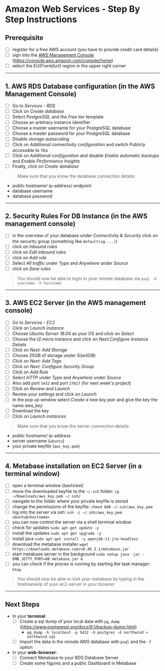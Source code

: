 # Amazon Web Services - Step By Step Instructions


## Prerequisite

- [ ] register for a free AWS account (you have to provide credit card details)
- [ ] sign into the [AWS Management Console](https://console.aws.amazon.com/console/home) (https://console.aws.amazon.com/console/home)
- [ ] select the *EU(Frankfurt)* region in the upper right corner

---

## 1. AWS RDS Database configuration (in the AWS Management Console)

- [ ] Go to *Services* - *RDS*
- [ ] Click on *Create database*
- [ ] Select *PostgreSQL* and the *Free tier* template
- [ ] Choose an arbitrary instance identifier
- [ ] Choose a master username for your PostgreSQL database
- [ ] Choose a master password for your PostgreSQL database
- [ ] Disable *storage autoscaling*
- [ ] Click on *Additional connectivity configuration* and switch *Publicly accessible* to *Yes*
- [ ] Click on *Additional configuration* and disable *Enable automatic backups* and *Enable Performance Insights*
- [ ] Finally, click on *Create database*

> Make sure that you know the database connection details:

- public hostname/ ip-address/ endpoint
- database username
- database password

---

## 2. Security Rules For DB Instance (in the AWS management console)

- [ ] in the overview of your database under *Connectivity & Security* click on the security group (something like `default(sg-...)`)
- [ ] click on *Inbound rules*
- [ ] click on *Edit inbound rules*
- [ ] click on *Add rule*
- [ ] Select *All traffic* under *Type* and *Anywhere* under *Source*
- [ ] click on *Save rules*

> You should now be able to login to your remote database via `psql -U username -h hostname`

---

## 3. AWS EC2 Server (in the AWS management console)

- [ ] Go to *Services* - *EC2*
- [ ] Click on *Launch instance*
- [ ] Choose *Ubuntu Server 18.04* as your OS and click on *Select*
- [ ] Choose the *t2.micro* instance and click on *Next:Configure Instance Details*
- [ ] Click on *Next: Add Storage*
- [ ] Choose 20GB of storage under *Size(GiB)*
- [ ] Click on *Next: Add Tags*
- [ ] Click on *Next: Configure Security Group*
- [ ] Click on *Add Rule*
- [ ] Select *HTTP* under *Type* and *Anywhere* under *Source*
- [ ] Also add port `5432` and port `27017` (for next week's project)
- [ ] Click on *Review and Launch*
- [ ] Review your settings and click on *Launch*
- [ ] In the pop up window select *Create a new key pair* and give the key the name *aws_key*
- [ ] Download the key
- [ ] Click on *Launch instances*

> Make sure that you know the server connection details:

- public hostname/ ip-address
- server username (`ubuntu`)
- your private keyfile (`aws_key.pem`)

---

## 4. Metabase installation on EC2 Server (in a terminal window)

- [ ] open a terminal window (bash/wsl)
- [ ] move the downloaded keyfile to the `~/.ssh` folder: `cp ~/Downloads/aws_key.pem ~/.ssh/`
- [ ] navigate to the folder where your private keyfile is stored
- [ ] change the permissions of the keyfile: `chmod 600 ~/.ssh/aws_key.pem`
- [ ] log into the server via ssh: `ssh -i ~/.shh/aws_key.pem ubuntu@<hostname>`
- [ ] you can now control the server via a shell terminal window
- [ ] check for updates `sudo apt-get update -y`
- [ ] install the updates `sudo apt-get upgrade -y`
- [ ] install java `sudo apt-get install -y openjdk-11-jre-headless`
- [ ] download the metabase installer `wget https://downloads.metabase.com/v0.40.3.1/metabase.jar`
- [ ] start metabase server in the background `sudo nohup java -jar -DMB_JETTY_PORT=80 metabase.jar &`
- [ ] you can check if the proces is running by starting the task manager: `htop` 

> You should now be able to visit your metabase by typing in the hostname/ip of your ec2-server in your browser

---

## Next Steps

- In your **terminal**:
  - [ ] Create a sql dump of your local data with `pg_dump` (https://www.postgresql.org/docs/9.1/backup-dump.html)
    - `pg_dump -h localhost -p 5432 -U postgres -d northwind > northwind.sql`
  - [ ] Import the data in the remote AWS database with `psql` and the `-f` option
  
- In your **web-browser**:
  - [ ] Connect Metabase to your RDS Database Server
  - [ ] Create some figures and a public Dashboard in Metabase